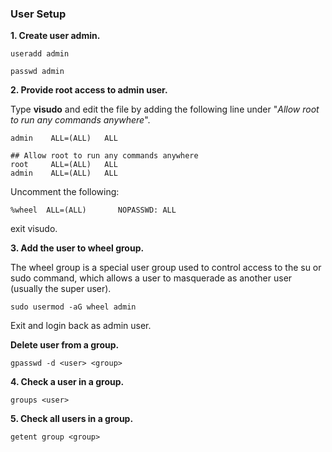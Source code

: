 ### User Setup

**1. Create user admin.**

```CMD
useradd admin
```
```CMD
passwd admin
```

**2. Provide root access to admin user.**

Type **visudo** and edit the file by adding the following line under "_Allow root to run any commands anywhere_".

```script
admin    ALL=(ALL)   ALL
```
```
## Allow root to run any commands anywhere 
root     ALL=(ALL)   ALL
admin    ALL=(ALL)   ALL
```

Uncomment the following:

```
%wheel  ALL=(ALL)       NOPASSWD: ALL
```

exit visudo.

**3. Add the user to wheel group.**

The wheel group is a special user group used to control access to the su or sudo command, which allows a user to masquerade as another user (usually the super user).

```CMD
sudo usermod -aG wheel admin
```
Exit and login back as admin user.

**Delete user from a group.**

```script
gpasswd -d <user> <group>
```

**4. Check a user in a group.**

```script
groups <user>
```

**5. Check all users in a group.**

```script
getent group <group>
```
